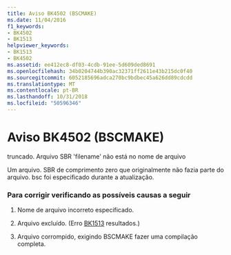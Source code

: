 ```yaml
---
title: Aviso BK4502 (BSCMAKE)
ms.date: 11/04/2016
f1_keywords:
- BK4502
- BK1513
helpviewer_keywords:
- BK1513
- BK4502
ms.assetid: ee412ec8-df03-4cdb-91ee-5d609ded8691
ms.openlocfilehash: 34b0204744b390ac32371ff2611e43b215dc0f40
ms.sourcegitcommit: 6052185696adca270bc9bdbec45a626dd89cdcdd
ms.translationtype: MT
ms.contentlocale: pt-BR
ms.lasthandoff: 10/31/2018
ms.locfileid: "50596346"
---
```

# <a name="bscmake-warning-bk4502"></a>Aviso BK4502 (BSCMAKE)

truncado. Arquivo SBR 'filename' não está no nome de arquivo

Um arquivo. SBR de comprimento zero que originalmente não fazia parte do arquivo. bsc foi especificado durante a atualização.

### <a name="to-fix-by-checking-the-following-possible-causes"></a>Para corrigir verificando as possíveis causas a seguir

1. Nome de arquivo incorreto especificado.

1. Arquivo excluído. (Erro [BK1513](../../error-messages/tool-errors/bscmake-error-bk1513.md) resultados.)

1. Arquivo corrompido, exigindo BSCMAKE fazer uma compilação completa.